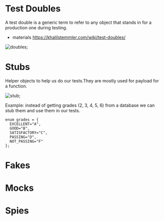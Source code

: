 # Test Doubles

A test double is a generic term to refer to any object that stands in for a production one during testing.

- materials
  https://khalilstemmler.com/wiki/test-doubles/

![doubles]("./img/doubles.svg");

# Stubs

Helper objects to help us do our tests.They are mostly used for payload for a function.

![stub]("./img/stub.png");

Example: instead of getting grades (2, 3, 4, 5, 6) from a database we can stub them and use them in our tests.

```
enum grades = {
  EXCELLENT="A",
  GOOD="B",
  SATISFACTORY="C",
  PASSING="D",
  NOT_PASSING="F"
};
```

# Fakes

# Mocks

# Spies
